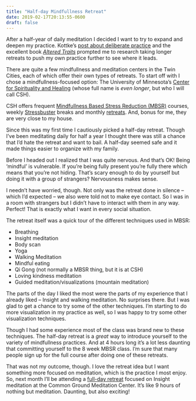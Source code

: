 ```yaml
---
title: "Half-day Mindfullness Retreat"
date: 2019-02-17T20:13:55-0600
draft: false
---
```


After a half-year of daily meditation I decided I want to try to expand and deepen my practice. Kottke’s [post about deliberate practice](https://www.kottke.org/18/11/the-remarkable-brain-waves-of-high-level-meditators) and the excellent book [_Altered Traits_](https://www.amazon.com/exec/obidos/ASIN/0399184392/ref=nosim/0sil8) prompted me to research taking longer retreats to push my own practice further to see where it leads.

There are quite a few mindfullness and meditation centers in the Twin Cities, each of which offer their own types of retreats. To start off with I chose a mindfullness-focused option: The University of Minnesota’s [Center for Spirituality and Healing](https://www.csh.umn.edu/) (whose full name is _even longer_, but who I will call CSH).

CSH offers frequent [Mindfullness Based Stress Reduction (MBSR)](https://www.csh.umn.edu/MBSR) courses, weekly [Stressbuster](https://www.csh.umn.edu/community-classes-and-events/stress-busters-free-stress-reduction-classes-students-faculty-and-staff) breaks and monthly [retreats](https://www.csh.umn.edu/news-events/mindfulness-programs/half-day-mindfulness-retreat). And, bonus for me, they are very close to my house.

Since this was my first time I cautiously picked a half-day retreat. Though I’ve been meditating daily for half a year I thought there was still a chance that I’d hate the retreat and want to bail. A half-day seemed safe and it made things easier to organize with my family.

Before I headed out I realized that I was quite nervous. And that’s OK! Being ‘mindful’ is vulnerable. If you’re being fully present you’re fully there which means that you’re not hiding. That’s scary enough to do by yourself but doing it with a group of strangers? Nervousness makes sense.

I needn’t have worried, though. Not only was the retreat done in silence – which I’d expected – we also were told not to make eye contact. So I was in a room with strangers but I didn’t have to interact with them in any way. Perfect! That is exactly what I want in every social situation.

The retreat itself was a quick tour of the different techniques used in MBSR:

*   Breathing
*   Insight meditation
*   Body scan
*   Yoga
*   Walking Meditation
*   Mindful eating
*   Qi Gong (not normally a MBSR thing, but it is at CSH)
*   Loving kindness meditation
*   Guided meditation/visualizations (mountain meditation)

The parts of the day I liked the most were the parts of my experience that I already liked – Insight and walking meditation. No surprises there. But I was glad to get a chance to try some of the other techniques. I’m starting to do more visualization in my practice as well, so I was happy to try some other visualization techniques.

Though I had some experience most of the class was brand new to these techniques. The half-day retreat is a _great_ way to introduce yourself to the variety of mindfullness practices. And at 4 hours long it’s a lot less daunting that committing yourself to the 8 week MBSR class. I’m sure that many people sign up for the full course after doing one of these retreats.

That was not my outcome, though. I love the retreat idea but I want something more focused on meditation, which is the practice I most enjoy. So, next month I’ll be attending a [full-day retreat](https://commongroundmeditation.org/programs/retreats/half-day-day-long-retreats/) focused on Insight meditation at the Common Ground Meditation Center. It’s like 9 hours of nothing but meditation. Daunting, but also exciting!

